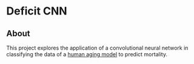 # Deficit CNN

## About
This project explores the application of a convolutional neural network
in classifying the data of a
[human aging model](https://journals.aps.org/pre/abstract/10.1103/PhysRevE.98.032302)
to predict mortality.
